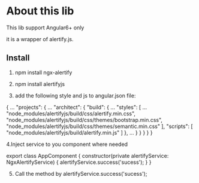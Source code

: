 # About this lib

This lib support Angular6+ only

it is a wrapper of alertify.js.


## Install

1. npm install ngx-alertify

2. npm install alertifyjs

3. add the following style and js to angular.json file:

{
  ...
  "projects": {
    ...
      "architect": {
        "build": {
          ...
            "styles": [
              ...
              "node_modules/alertifyjs/build/css/alertify.min.css",
              "node_modules/alertifyjs/build/css/themes/bootstrap.min.css",
              "node_modules/alertifyjs/build/css/themes/semantic.min.css"
            ],
            "scripts": [
              "node_modules/alertifyjs/build/alertify.min.js"
            ]
          },
          ...
        }
      }
    }
  }
}

4.Inject service to you component where needed

export class AppComponent {
  constructor(private alertifyService: NgxAlertifyService) {
    alertifyService.success('sucess');
  }
}

5. Call the method by 
   alertifyService.success('sucess');
